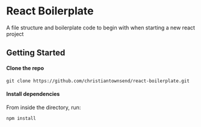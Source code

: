 # React Boilerplate

A file structure and boilerplate code to begin with when starting a new react project

## Getting Started

#### Clone the repo

    git clone https://github.com/christiantownsend/react-boilerplate.git

#### Install dependencies

From inside the directory, run:

    npm install
